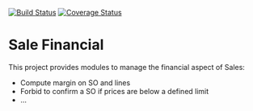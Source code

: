 [![Build Status](https://travis-ci.org/OCA/sale-financial.svg?branch=9.0)](https://travis-ci.org/OCA/sale-financial)
[![Coverage Status](https://coveralls.io/repos/OCA/sale-financial/badge.png?branch=9.0)](https://coveralls.io/r/OCA/sale-financial?branch=9.0)

Sale Financial
==============


This project provides modules to manage the financial aspect of Sales:

- Compute margin on SO and lines
- Forbid to confirm a SO if prices are below a defined limit
- ...

[//]: # (addons)
[//]: # (end addons)
